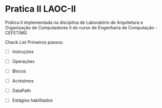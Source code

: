 # Pratica II LAOC-II
Prática II implementada na disciplina de Laboratório de Arquitetura e Organização de Computadores II do curso de Engenharia de Computação - CEFET/MG

Check List Primeiros passos:

- [ ] Instruções
- [ ] Operações
- [ ] Blocos
- [ ] Acrésimos
- [ ] DataPath
- [ ] Estágios habilitados



